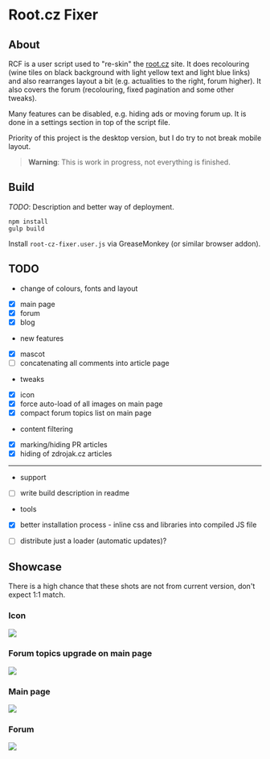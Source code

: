 # Root.cz Fixer

## About

RCF is a user script used to "re-skin" the [root.cz](http://root.cz) site.
It does recolouring (wine tiles on black background with light yellow text and light blue links) and also rearranges layout a bit (e.g. actualities to the right, forum higher). It also covers the forum (recolouring, fixed pagination and some other tweaks).

Many features can be disabled, e.g. hiding ads or moving forum up. It is done in a settings section in top of the script file.

Priority of this project is the desktop version, but I do try to not break mobile layout.

> **Warning**: This is work in progress, not everything is finished.


## Build

*TODO*: Description and better way of deployment.

```
npm install
gulp build
```
Install `root-cz-fixer.user.js` via GreaseMonkey (or similar browser addon).


## TODO

* change of colours, fonts and layout
 * [x] main page
 * [x] forum
 * [x] blog

* new features
 * [x] mascot
 * [ ] concatenating all comments into article page

* tweaks
 * [x] icon
 * [x] force auto-load of all images on main page
 * [x] compact forum topics list on main page

* content filtering
 * [x] marking/hiding PR articles
 * [x] hiding of zdrojak.cz articles

***

* support
 * [ ] write build description in readme

* tools
 * [x] better installation process - inline css and libraries into compiled JS file
 * [ ] distribute just a loader (automatic updates)?


## Showcase

There is a high chance that these shots are not from current version, don't expect 1:1 match.

### Icon
![](http://i.imgur.com/pDdhNKz.png)

### Forum topics upgrade on main page
![](http://i.imgur.com/haYcghA.png)

### Main page
![](http://i.imgur.com/gq4E76R.png)

### Forum
![](http://i.imgur.com/6hJWNV6.png)
